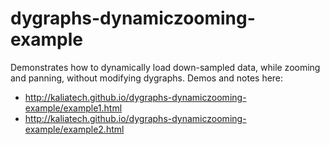 dygraphs-dynamiczooming-example
===============================

Demonstrates how to dynamically load down-sampled data, while zooming and panning, without modifying dygraphs. Demos and notes here:

 * http://kaliatech.github.io/dygraphs-dynamiczooming-example/example1.html
 * http://kaliatech.github.io/dygraphs-dynamiczooming-example/example2.html